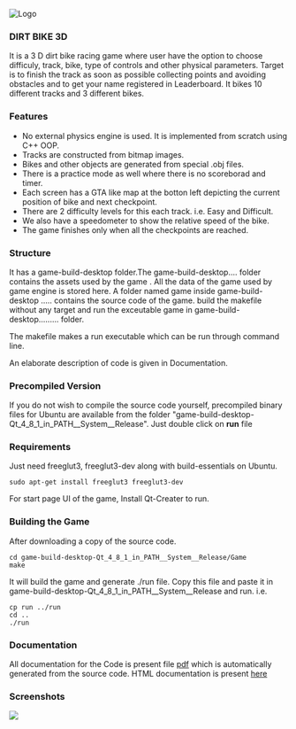 ![Logo](https://cloud.githubusercontent.com/assets/5080310/13088108/f4238158-d510-11e5-867e-c2a64675cb52.jpg)
### DIRT BIKE 3D

It is a 3 D dirt bike racing game where user have the option to choose difficuly, track, bike, type of controls and other physical parameters. Target is to finish the track as soon as possible collecting points and avoiding obstacles and to get your name registered in Leaderboard. It bikes 10 different tracks and 3 different bikes.

### Features
- No external physics engine is used. It is implemented from scratch using C++ OOP.
- Tracks are constructed from bitmap images. 
- Bikes and other objects are generated from special .obj files.
- There is a practice mode as well where there is no scoreborad and timer.
- Each screen has a GTA like map at the botton left depicting the current position of bike and next checkpoint.
- There are 2 difficulty levels for this each track. i.e. Easy and Difficult.
- We also have a speedometer to show the relative speed of the bike.
- The game finishes only when all the checkpoints are reached.


### Structure

It has a game-build-desktop folder.The game-build-desktop....  folder contains the assets used by the game . All the data of the game used by game engine is stored here.  A folder named game inside game-build-desktop ..... contains the source code of the game. build the makefile without any target and run the exceutable game in game-build-desktop......... folder.

The makefile makes a run executable which can be run through command line.

An elaborate description of code is given in Documentation.


### Precompiled Version

If you do not wish to compile the source code yourself, precompiled binary files for Ubuntu are available from the folder "game-build-desktop-Qt_4_8_1_in_PATH__System__Release".
Just double click on **run** file 


### Requirements
Just need freeglut3, freeglut3-dev along with build-essentials on Ubuntu. 

```
sudo apt-get install freeglut3 freeglut3-dev
```

For start page UI of the game, Install Qt-Creater to run. 


### Building the Game

After downloading a copy of the source code.

```
cd game-build-desktop-Qt_4_8_1_in_PATH__System__Release/Game
make
```
It will build the game and generate ./run file.
Copy this file and paste it in game-build-desktop-Qt_4_8_1_in_PATH__System__Release and run. i.e.
```
cp run ../run
cd ..
./run
```

### Documentation

All documentation for the Code is present file [pdf](https://github.com/devanshdalal/DirtBike_Racing_game_3D/blob/master/Documentation.pdf) which is automatically generated from the source code. HTML documentation is present [here](https://github.com/devanshdalal/DirtBike_Racing_game_3D/tree/master/game-build-desktop-Qt_4_8_1_in_PATH__System__Release/Game/html)

### Screenshots

[![](https://cloud.githubusercontent.com/assets/5080310/13098588/6e24de5e-d550-11e5-99e0-5cca38f64358.png)](https://cloud.githubusercontent.com/assets/5080310/13098588/6e24de5e-d550-11e5-99e0-5cca38f64358.png)

